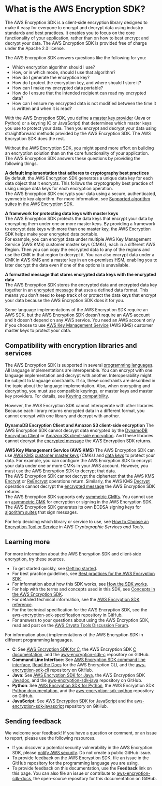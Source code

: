 # What is the AWS Encryption SDK?<a name="introduction"></a>

The AWS Encryption SDK is a client\-side encryption library designed to make it easy for everyone to encrypt and decrypt data using industry standards and best practices\. It enables you to focus on the core functionality of your application, rather than on how to best encrypt and decrypt your data\. The AWS Encryption SDK is provided free of charge under the Apache 2\.0 license\.

The AWS Encryption SDK answers questions like the following for you:
+ Which encryption algorithm should I use?
+ How, or in which mode, should I use that algorithm?
+ How do I generate the encryption key?
+ How do I protect the encryption key, and where should I store it?
+ How can I make my encrypted data portable?
+ How do I ensure that the intended recipient can read my encrypted data?
+ How can I ensure my encrypted data is not modified between the time it is written and when it is read?

With the AWS Encryption SDK, you define a [master key provider](concepts.md#master-key-provider) \(Java or Python\) or a keyring \(C or JavaScript\) that determines which master keys you use to protect your data\. Then you encrypt and decrypt your data using straightforward methods provided by the AWS Encryption SDK\. The AWS Encryption SDK does the rest\.

Without the AWS Encryption SDK, you might spend more effort on building an encryption solution than on the core functionality of your application\. The AWS Encryption SDK answers these questions by providing the following things\.

**A default implementation that adheres to cryptography best practices**  
By default, the AWS Encryption SDK generates a unique data key for each data object that it encrypts\. This follows the cryptography best practice of using unique data keys for each encryption operation\.  
The AWS Encryption SDK encrypts your data using a secure, authenticated, symmetric key algorithm\. For more information, see [Supported algorithm suites in the AWS Encryption SDK](supported-algorithms.md)\.

**A framework for protecting data keys with master keys**  
The AWS Encryption SDK protects the data keys that encrypt your data by encrypting them under one or more master keys\. By providing a framework to encrypt data keys with more than one master key, the AWS Encryption SDK helps make your encrypted data portable\.   
For example, you can encrypt data under multiple AWS Key Management Service \(AWS KMS\) customer master keys \(CMKs\), each in a different AWS Region\. Then you can copy the encrypted data to any of the regions and use the CMK in that region to decrypt it\. You can also encrypt data under a CMK in AWS KMS and a master key in an on\-premises HSM, enabling you to later decrypt the data even if one of the options is unavailable\.

**A formatted message that stores encrypted data keys with the encrypted data**  
The AWS Encryption SDK stores the encrypted data and encrypted data key together in an [encrypted message](concepts.md#message) that uses a defined data format\. This means you don't need to keep track of or protect the data keys that encrypt your data because the AWS Encryption SDK does it for you\.

Some language implementations of the AWS Encryption SDK require an AWS SDK, but the AWS Encryption SDK doesn't require an AWS account and it doesn't depend on any AWS service\. You need an AWS account only if you choose to use [AWS Key Management Service](https://docs.aws.amazon.com/kms/latest/developerguide/) \(AWS KMS\) customer master keys to protect your data\.

## Compatibility with encryption libraries and services<a name="intro-compatibility"></a>

The AWS Encryption SDK is supported in several [programming languages](programming-languages.md)\. All language implementations are interoperable\. You can encrypt with one language implementation and decrypt with another\. Interoperability might be subject to language constraints\. If so, these constraints are described in the topic about the language implementation\. Also, when encrypting and decrypting, you must use compatible keyrings, or master keys and master key providers\. For details, see [Keyring compatibility](choose-keyring.md#keyring-compatibility)\.

However, the AWS Encryption SDK cannot interoperate with other libraries\. Because each library returns encrypted data in a different format, you cannot encrypt with one library and decrypt with another\.

**DynamoDB Encryption Client and Amazon S3 client\-side encryption**  <a name="ESDK-DDBEC"></a>
The AWS Encryption SDK cannot decrypt data encrypted by the [DynamoDB Encryption Client](https://docs.aws.amazon.com/dynamodb-encryption-client/latest/devguide/) or [Amazon S3 client\-side encryption](https://docs.aws.amazon.com/AmazonS3/latest/dev/UsingClientSideEncryption.html)\. And these libraries cannot decrypt the [encrypted message](concepts.md#message) the AWS Encryption SDK returns\. 

**AWS Key Management Service \(AWS KMS\)**  <a name="ESDK-KMS"></a>
The AWS Encryption SDK can use [AWS KMS](https://docs.aws.amazon.com/kms/latest/developerguide/) [customer master keys](https://docs.aws.amazon.com/kms/latest/developerguide/concepts.html#master_keys) \(CMKs\) and [data keys](https://docs.aws.amazon.com/kms/latest/developerguide/concepts.html#data-keys) to protect your data\. For example, you can configure the AWS Encryption SDK to encrypt your data under one or more CMKs in your AWS account\. However, you must use the AWS Encryption SDK to decrypt that data\.   
The AWS Encryption SDK cannot decrypt the ciphertext that the AWS KMS [Encrypt](https://docs.aws.amazon.com/kms/latest/APIReference/API_Encrypt.html) or [ReEncrypt](https://docs.aws.amazon.com/kms/latest/APIReference/API_ReEncrypt.html) operations return\. Similarly, the AWS KMS [Decrypt](https://docs.aws.amazon.com/kms/latest/APIReference/API_Decrypt.html) operation cannot decrypt the [encrypted message](concepts.md#message) the AWS Encryption SDK returns\.  
The AWS Encryption SDK supports only [symmetric CMKs](https://docs.aws.amazon.com/kms/latest/developerguide/symm-asymm-concepts.html#symmetric-cmks)\. You cannot use an [asymmetric CMK](https://docs.aws.amazon.com/kms/latest/developerguide/symm-asymm-concepts.html#asymmetric-cmks) for encryption or signing in the AWS Encryption SDK\. The AWS Encryption SDK generates its own ECDSA signing keys for [algorithm suites](supported-algorithms.md) that sign messages\.

For help deciding which library or service to use, see [How to Choose an Encryption Tool or Service](https://docs.aws.amazon.com/crypto/latest/userguide/awscryp-overview.html) in *AWS Cryptographic Services and Tools*\.

## Learning more<a name="intro-see-also"></a>

For more information about the AWS Encryption SDK and client\-side encryption, try these sources\.
+ To get started quickly, see [Getting started](getting-started.md)\.
+ For best practice guidelines, see [Best practices for the AWS Encryption SDK](best-practices.md)\.
+ For information about how this SDK works, see [How the SDK works](how-it-works.md)\.
+ For help with the terms and concepts used in this SDK, see [Concepts in the AWS Encryption SDK](concepts.md)\.
+ For detailed technical information, see the [AWS Encryption SDK reference](reference.md)\.
+ For the technical specification for the AWS Encryption SDK, see the [aws\-encryption\-sdk\-specification](https://github.com/awslabs/aws-encryption-sdk-specification) repository in GitHub\.
+ For answers to your questions about using the AWS Encryption SDK, read and post on the [AWS Crypto Tools Discussion Forum](https://forums.aws.amazon.com/forum.jspa?forumID=302)\.

For information about implementations of the AWS Encryption SDK in different programming languages\.
+ **C**: See [AWS Encryption SDK for C](c-language.md), the AWS Encryption SDK [C documentation](https://aws.github.io/aws-encryption-sdk-c/html/), and the [aws\-encryption\-sdk\-c](https://github.com/aws/aws-encryption-sdk-c/) repository on GitHub\.
+ **Command Line Interface**: See [AWS Encryption SDK command line interface](crypto-cli.md), [Read the Docs](https://aws-encryption-sdk-cli.readthedocs.io/en/latest/) for the AWS Encryption CLI, and the [aws\-encryption\-sdk\-cli](https://github.com/aws/aws-encryption-sdk-cli/) repository on GitHub\.
+ **Java**: See [AWS Encryption SDK for Java](java.md), the AWS Encryption SDK [Javadoc](https://aws.github.io/aws-encryption-sdk-java/), and the [aws\-encryption\-sdk\-java](https://github.com/aws/aws-encryption-sdk-java/) repository on GitHub\.
+ **Python**: See [AWS Encryption SDK for Python](python.md), the AWS Encryption SDK [Python documentation](https://aws-encryption-sdk-python.readthedocs.io/en/latest/), and the [aws\-encryption\-sdk\-python](https://github.com/aws/aws-encryption-sdk-python/) repository on GitHub\.
+ **JavaScript**: See [AWS Encryption SDK for JavaScript](javascript.md) and the [aws\-encryption\-sdk\-javascript](https://github.com/aws/aws-encryption-sdk-javascript/) repository on GitHub\. 

## Sending feedback<a name="report-issues"></a>

We welcome your feedback\! If you have a question or comment, or an issue to report, please use the following resources\.
+ If you discover a potential security vulnerability in the AWS Encryption SDK, please [notify AWS security](https://aws.amazon.com/security/vulnerability-reporting/)\. Do not create a public GitHub issue\.
+ To provide feedback on the AWS Encryption SDK, file an issue in the GitHub repository for the programming language you are using\. 
+ To provide feedback on this documentation, use the **Feedback** link on this page\. You can also file an issue or contribute to [aws\-encryption\-sdk\-docs](https://github.com/awsdocs/aws-encryption-sdk-docs), the open\-source repository for this documentation on GitHub\.